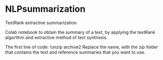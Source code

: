# NLPsummarization
TextRank extractive summarization

Colab notebook to obtain the summary of a text, by applying the textRank algorithm and extractive method of text synthesis.

The first line of code: 
!unzip archive2
Replace the name, with the zip folder that contains the text and reference summaries that you want to use.
